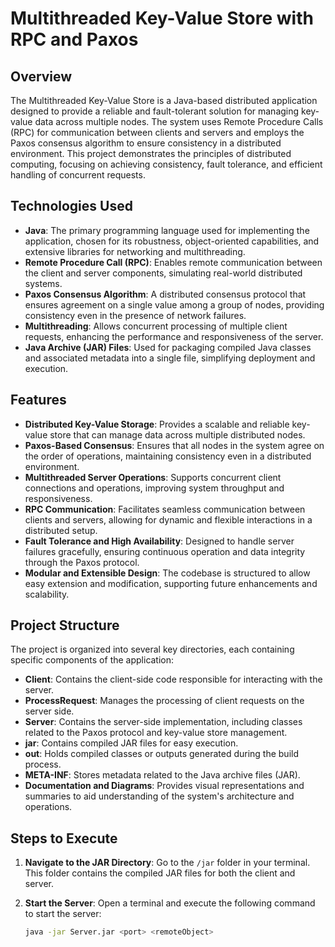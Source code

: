 # Multithreaded Key-Value Store with RPC and Paxos

## Overview

The Multithreaded Key-Value Store is a Java-based distributed application designed to provide a reliable and fault-tolerant solution for managing key-value data across multiple nodes. The system uses Remote Procedure Calls (RPC) for communication between clients and servers and employs the Paxos consensus algorithm to ensure consistency in a distributed environment. This project demonstrates the principles of distributed computing, focusing on achieving consistency, fault tolerance, and efficient handling of concurrent requests.

## Technologies Used

- **Java**: The primary programming language used for implementing the application, chosen for its robustness, object-oriented capabilities, and extensive libraries for networking and multithreading.
- **Remote Procedure Call (RPC)**: Enables remote communication between the client and server components, simulating real-world distributed systems.
- **Paxos Consensus Algorithm**: A distributed consensus protocol that ensures agreement on a single value among a group of nodes, providing consistency even in the presence of network failures.
- **Multithreading**: Allows concurrent processing of multiple client requests, enhancing the performance and responsiveness of the server.
- **Java Archive (JAR) Files**: Used for packaging compiled Java classes and associated metadata into a single file, simplifying deployment and execution.

## Features

- **Distributed Key-Value Storage**: Provides a scalable and reliable key-value store that can manage data across multiple distributed nodes.
- **Paxos-Based Consensus**: Ensures that all nodes in the system agree on the order of operations, maintaining consistency even in a distributed environment.
- **Multithreaded Server Operations**: Supports concurrent client connections and operations, improving system throughput and responsiveness.
- **RPC Communication**: Facilitates seamless communication between clients and servers, allowing for dynamic and flexible interactions in a distributed setup.
- **Fault Tolerance and High Availability**: Designed to handle server failures gracefully, ensuring continuous operation and data integrity through the Paxos protocol.
- **Modular and Extensible Design**: The codebase is structured to allow easy extension and modification, supporting future enhancements and scalability.

## Project Structure

The project is organized into several key directories, each containing specific components of the application:

- **Client**: Contains the client-side code responsible for interacting with the server.
- **ProcessRequest**: Manages the processing of client requests on the server side.
- **Server**: Contains the server-side implementation, including classes related to the Paxos protocol and key-value store management.
- **jar**: Contains compiled JAR files for easy execution.
- **out**: Holds compiled classes or outputs generated during the build process.
- **META-INF**: Stores metadata related to the Java archive files (JAR).
- **Documentation and Diagrams**: Provides visual representations and summaries to aid understanding of the system's architecture and operations.

## Steps to Execute

1. **Navigate to the JAR Directory**:
   Go to the `/jar` folder in your terminal. This folder contains the compiled JAR files for both the client and server.

2. **Start the Server**:
   Open a terminal and execute the following command to start the server:

   ```bash
   java -jar Server.jar <port> <remoteObject>
